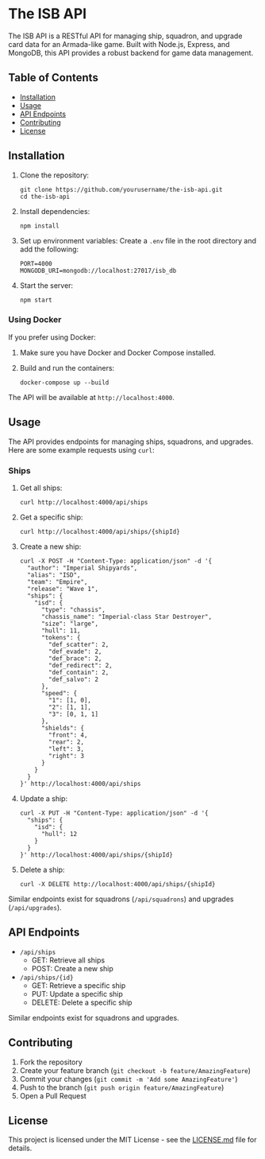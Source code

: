 # The ISB API

The ISB API is a RESTful API for managing ship, squadron, and upgrade card data for an Armada-like game. Built with Node.js, Express, and MongoDB, this API provides a robust backend for game data management.

## Table of Contents

- [Installation](#installation)
- [Usage](#usage)
- [API Endpoints](#api-endpoints)
- [Contributing](#contributing)
- [License](#license)

## Installation

1. Clone the repository:
   ```
   git clone https://github.com/yourusername/the-isb-api.git
   cd the-isb-api
   ```

2. Install dependencies:
   ```
   npm install
   ```

3. Set up environment variables:
   Create a `.env` file in the root directory and add the following:
   ```
   PORT=4000
   MONGODB_URI=mongodb://localhost:27017/isb_db
   ```

4. Start the server:
   ```
   npm start
   ```

### Using Docker

If you prefer using Docker:

1. Make sure you have Docker and Docker Compose installed.

2. Build and run the containers:
   ```
   docker-compose up --build
   ```

The API will be available at `http://localhost:4000`.

## Usage

The API provides endpoints for managing ships, squadrons, and upgrades. Here are some example requests using `curl`:

### Ships

1. Get all ships:
   ```
   curl http://localhost:4000/api/ships
   ```

2. Get a specific ship:
   ```
   curl http://localhost:4000/api/ships/{shipId}
   ```

3. Create a new ship:
   ```
   curl -X POST -H "Content-Type: application/json" -d '{
     "author": "Imperial Shipyards",
     "alias": "ISD",
     "team": "Empire",
     "release": "Wave 1",
     "ships": {
       "isd": {
         "type": "chassis",
         "chassis_name": "Imperial-class Star Destroyer",
         "size": "large",
         "hull": 11,
         "tokens": {
           "def_scatter": 2,
           "def_evade": 2,
           "def_brace": 2,
           "def_redirect": 2,
           "def_contain": 2,
           "def_salvo": 2
         },
         "speed": {
           "1": [1, 0],
           "2": [1, 1],
           "3": [0, 1, 1]
         },
         "shields": {
           "front": 4,
           "rear": 2,
           "left": 3,
           "right": 3
         }
       }
     }
   }' http://localhost:4000/api/ships
   ```

4. Update a ship:
   ```
   curl -X PUT -H "Content-Type: application/json" -d '{
     "ships": {
       "isd": {
         "hull": 12
       }
     }
   }' http://localhost:4000/api/ships/{shipId}
   ```

5. Delete a ship:
   ```
   curl -X DELETE http://localhost:4000/api/ships/{shipId}
   ```

Similar endpoints exist for squadrons (`/api/squadrons`) and upgrades (`/api/upgrades`).

## API Endpoints

- `/api/ships`
  - GET: Retrieve all ships
  - POST: Create a new ship
- `/api/ships/{id}`
  - GET: Retrieve a specific ship
  - PUT: Update a specific ship
  - DELETE: Delete a specific ship

Similar endpoints exist for squadrons and upgrades.

## Contributing

1. Fork the repository
2. Create your feature branch (`git checkout -b feature/AmazingFeature`)
3. Commit your changes (`git commit -m 'Add some AmazingFeature'`)
4. Push to the branch (`git push origin feature/AmazingFeature`)
5. Open a Pull Request

## License

This project is licensed under the MIT License - see the [LICENSE.md](LICENSE.md) file for details.